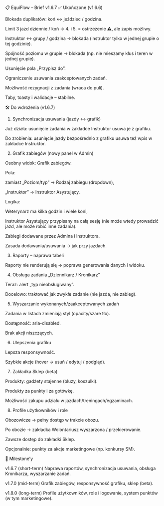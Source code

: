 📋 EquiFlow – Brief v1.6.7
✅ Ukończone (v1.6.6)

Blokada duplikatów: koń ↔ jeździec / godzina.

Limit 3 jazd dziennie / koń → 4. i 5. = ostrzeżenie ⚠️, ale zapis możliwy.

Instruktor ↔ grupy / godzina → blokada (instruktor tylko w jednej grupie o tej godzinie).

Spójność poziomu w grupie → blokada (np. nie mieszamy kłus i teren w jednej grupie).

Usunięcie pola „Przypisz do”.

Ograniczenie usuwania zaakceptowanych zadań.

Możliwość rezygnacji z zadania (wraca do puli).

Taby, toasty i walidacje – stabilne.

🛠 Do wdrożenia (v1.6.7)
1. Synchronizacja usuwania (jazdy ↔ grafik)

Już działa: usunięcie zadania w zakładce Instruktor usuwa je z grafiku.

Do zrobienia: usunięcie jazdy bezpośrednio z grafiku usuwa też wpis w zakładce Instruktor.

2. Grafik zabiegów (nowy panel w Admin)

Osobny widok: Grafik zabiegów.

Pola:

zamiast „Poziom/typ” → Rodzaj zabiegu (dropdown),

„Instruktor” → Instruktor Asystujący.

Logika:

Weterynarz ma kilka godzin i wiele koni,

Instruktor Asystujący przypisany na całą sesję (nie może wtedy prowadzić jazd, ale może robić inne zadania).

Zabiegi dodawane przez Admina i Instruktora.

Zasada dodawania/usuwania → jak przy jazdach.

3. Raporty – naprawa tabeli

Raporty nie renderują się → poprawa generowania danych i widoku.

4. Obsługa zadania „Dziennikarz / Kronikarz”

Teraz: alert „typ nieobsługiwany”.

Docelowo: traktować jak zwykłe zadanie (nie jazda, nie zabieg).

5. Wyszarzanie wykonanych/zaakceptowanych zadań

Zadania w listach zmieniają styl (opacity/szare tło).

Dostępność: aria-disabled.

Brak akcji niszczących.

6. Ulepszenia grafiku

Lepsza responsywność.

Szybkie akcje (hover → usuń / edytuj / podgląd).

7. Zakładka Sklep (beta)

Produkty: gadżety stajenne (bluzy, koszulki).

Produkty za punkty i za gotówkę.

Możliwość zakupu udziału w jazdach/treningach/egzaminach.

8. Profile użytkowników i role

Obozowicze → pełny dostęp w trakcie obozu.

Po obozie → zakładka Wolontariusz wyszarzona / przekierowanie.

Zawsze dostęp do zakładki Sklep.

Opcjonalnie: punkty za akcje marketingowe (np. konkursy SM).

🚀 Milestone’y

v1.6.7 (short-term)
Naprawa raportów, synchronizacja usuwania, obsługa Kronikarza, wyszarzanie zadań.

v1.7.0 (mid-term)
Grafik zabiegów, responsywność grafiku, sklep (beta).

v1.8.0 (long-term)
Profile użytkowników, role i logowanie, system punktów (w tym marketingowe).
